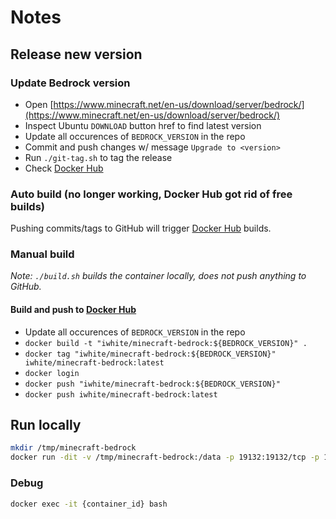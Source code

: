 
# Notes

## Release new version

### Update Bedrock version

- Open [https://www.minecraft.net/en-us/download/server/bedrock/](https://www.minecraft.net/en-us/download/server/bedrock/)
- Inspect Ubuntu `DOWNLOAD` button href to find latest version
- Update all occurences of `BEDROCK_VERSION` in the repo
- Commit and push changes w/ message `Upgrade to <version>`
- Run `./git-tag.sh` to tag the release
- Check [Docker Hub](https://hub.docker.com/repository/docker/iwhite/minecraft-bedrock/builds)

### Auto build (no longer working, Docker Hub got rid of free builds)

Pushing commits/tags to GitHub will trigger [Docker Hub](https://hub.docker.com/repository/docker/iwhite/minecraft-bedrock/builds) builds.

### Manual build

*Note: `./build.sh` builds the container locally, does not push anything to GitHub.*

#### Build and push to [Docker Hub](https://hub.docker.com/repository/docker/iwhite/minecraft-bedrock)

- Update all occurences of `BEDROCK_VERSION` in the repo
- `docker build -t "iwhite/minecraft-bedrock:${BEDROCK_VERSION}" .`
- `docker tag "iwhite/minecraft-bedrock:${BEDROCK_VERSION}" iwhite/minecraft-bedrock:latest`
- `docker login`
- `docker push "iwhite/minecraft-bedrock:${BEDROCK_VERSION}"`
- `docker push iwhite/minecraft-bedrock:latest`

## Run locally

```bash
mkdir /tmp/minecraft-bedrock
docker run -dit -v /tmp/minecraft-bedrock:/data -p 19132:19132/tcp -p 19132:19132/udp iwhite/minecraft-bedrock:{version}
```

### Debug

```bash
docker exec -it {container_id} bash
```
